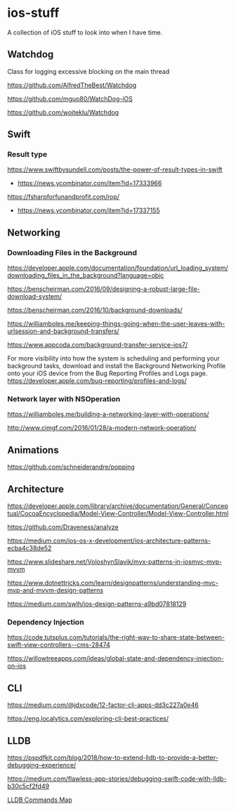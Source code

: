 # ios-stuff

A collection of iOS stuff to look into when I have time.

## Watchdog
Class for logging excessive blocking on the main thread

https://github.com/AlfredTheBest/Watchdog

https://github.com/mguo80/WatchDog-iOS

https://github.com/wojteklu/Watchdog

## Swift

### Result type
https://www.swiftbysundell.com/posts/the-power-of-result-types-in-swift 
* https://news.ycombinator.com/item?id=17333966

https://fsharpforfunandprofit.com/rop/
* https://news.ycombinator.com/item?id=17337155

## Networking

### Downloading Files in the Background
https://developer.apple.com/documentation/foundation/url_loading_system/downloading_files_in_the_background?language=objc

https://benscheirman.com/2016/09/designing-a-robust-large-file-download-system/

https://benscheirman.com/2016/10/background-downloads/

https://williamboles.me/keeping-things-going-when-the-user-leaves-with-urlsession-and-background-transfers/

https://www.appcoda.com/background-transfer-service-ios7/

For more visibility into how the system is scheduling and performing your background tasks, download and install the Background Networking Profile onto your iOS device from the Bug Reporting Profiles and Logs page.
https://developer.apple.com/bug-reporting/profiles-and-logs/

### Network layer with NSOperation

https://williamboles.me/building-a-networking-layer-with-operations/

http://www.cimgf.com/2016/01/28/a-modern-network-operation/

## Animations

https://github.com/schneiderandre/popping

## Architecture

https://developer.apple.com/library/archive/documentation/General/Conceptual/CocoaEncyclopedia/Model-View-Controller/Model-View-Controller.html

https://github.com/Draveness/analyze

https://medium.com/ios-os-x-development/ios-architecture-patterns-ecba4c38de52

https://www.slideshare.net/VoloshynSlavik/mvx-patterns-in-iosmvc-mvp-mvvm

https://www.dotnettricks.com/learn/designpatterns/understanding-mvc-mvp-and-mvvm-design-patterns

https://medium.com/swlh/ios-design-patterns-a9bd07818129

### Dependency Injection

https://code.tutsplus.com/tutorials/the-right-way-to-share-state-between-swift-view-controllers--cms-28474

https://willowtreeapps.com/ideas/global-state-and-dependency-injection-on-ios

## CLI

https://medium.com/@jdxcode/12-factor-cli-apps-dd3c227a0e46

https://eng.localytics.com/exploring-cli-best-practices/

## LLDB

https://pspdfkit.com/blog/2018/how-to-extend-lldb-to-provide-a-better-debugging-experience/

https://medium.com/flawless-app-stories/debugging-swift-code-with-lldb-b30c5cf2fd49

[LLDB Commands Map](lldb/lldb-commands-map.png)
